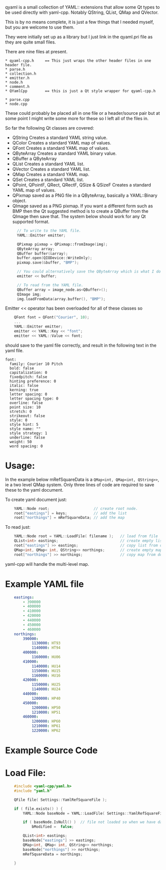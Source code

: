 qyaml is a small collection of YAML:: extensions that allow some
Qt types to be used directly with yaml-cpp. Notably QString,
QList, QMap and QVector.

This is by no means complete, it is just a few things that I needed
myself, but you are welcome to use them.

They were initially set up as a library but I just link in the qyaml.pri
file as they are quite small files.

There are nine files at present.

    * qyaml-cpp.h     == This just wraps the other header files in one header file.
    * parse.h
    * collection.h
    * emitter.h
    * node.h
    * comment.h
    * QYamlCpp        == this is just a Qt style wrapper for qyaml-cpp.h

    * parse.cpp
    * node.cpp

These could probably be placed all in one file or a header/source pair but at some
point I might write some more for these so I left all of the files in.

So far the following Qt classes are covered:

- QString
  Creates a standard YAML string value.
- QColor
  Creates a standard YAML map of values.
- QFont
  Creates a standard YAML map of values.
- QByteArray
  Creates a standard YAML binary value.
- QBuffer a QByteArray
- QList
  Creates a standard YAML list.
- QVector
  Creates a standard YAML list.
- QMap
  Creates a standard YAML map.
- QSet
  Creates a standard YAML list.
- QPoint, QPointF, QRect, QRectF, QSize & QSizeF
  Creates a standard YAML map of values.
- QPixmap saved as a PNG file in a QByteArray, basically a YAML::Binary object.
- QImage saved as a PNG pixmap.
  If you want a different form such as BMP then the Qt suggested
  method is to create a QBuffer from the QImage then save that.
  The system below should work for any Qt supported format.
  ```cpp
    // To write to the YAML file.
    YAML::Emitter emitter;

    QPixmap pixmap = QPixmap::fromImage(img);
    QByteArray array;
    QBuffer buffer(&array);
    buffer.open(QIODevice::WriteOnly);
    pixmap.save(&buffer, "BMP");

    // You could alternatively save the QByteArray which is what I do internally.
    emitter << buffer;

    // To read from the YAML file.
    QBuffer array = image_node.as<QBuffer>();
    QImage img;
    img.loadFromData(array.buffer(), "BMP");
  ```
      
Emitter << operator has been overloaded for all of these classes so 
```cpp
    QFont font = QFont("Courier", 10);
    ...
    YAML::Emitter emitter;
    emitter << YAML::Key << "font";
    emitter << YAML::Value << font;
```
should save to the yaml file correctly, and result in the following
text in the yaml file.

```
font:
  family: Courier 10 Pitch
  bold: false
  capitalization: 0
  fixedpitch: false
  hinting preference: 0
  italic: false
  kerning: true
  letter spacing: 0
  letter spacing type: 0
  overline: false
  point size: 10
  stretch: 0
  strikeout: false
  style: 0
  style hint: 5
  style name: ""
  style strategy: 1
  underline: false
  weight: 50
  word spacing: 0
```

Usage:
======

In the example below mRefSquareData is a `QMap<int, QMap<int, QString>>`, ie a two
level QMap system. Only three lines of code are required to save these to the yaml
document.

To create yaml document just:
```cpp
    YAML::Node root;                    // create root node.
    root["eastings"] = keys;            // add the list
    root["northings"] = mRefSquareData; // add the map
```
To read just:
```cpp
    YAML::Node root = YAML::LoadFile( filename );   // load from file
    QList<int> eastings;                            // create empty list.
    root["eastings"] >> eastings;                   // copy list from document
    QMap<int, QMap< int, QString>> northings;       // create empty map
    root["northings"] >> northings;                 // copy map from document
```
yaml-cpp will handle the multi-level map.

Example YAML file
=================
```yaml
    eastings:
        - 390000
        - 400000
        - 410000
        - 420000
        - 440000
        - 450000
        - 460000
    northings:
        390000:
            1130000: HT93
            1140000: HT94
        400000:
            1160000: HU06
        410000:
            1140000: HU14
            1150000: HU15
            1160000: HU16
        420000:
            1150000: HU25
            1140000: HU24
        440000:
            1200000: HP40
        450000:
            1200000: HP50
            1210000: HP51
        460000:
            1200000: HP60
            1210000: HP61
            1220000: HP62
```
Example Source Code
===================

Load File:
==========
```cpp
    #include <yaml-cpp/yaml.h>
    #include "yaml.h"

    QFile file( Settings::YamlRefSquareFile );

    if ( file.exists() ) {
        YAML::Node baseNode = YAML::LoadFile( Settings::YamlRefSquareFile );

        if ( baseNode.IsNull() )  // file not loaded so when we have data save it.
            bModified =  false;

        QList<int> eastings;
        baseNode["eastings"] >> eastings;
        QMap<int, QMap< int, QString>> northings;
        baseNode["northings"] >> northings;
        mRefSquareData = northings;

    }
```
